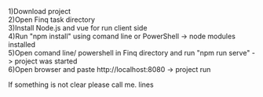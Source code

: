 1)Download project <br />
2)Open Finq task directory <br />
3)Install Node.js and vue for run client side <br />
4)Run "npm install" using comand line or PowerShell -> node modules installed <br />
5)Open comand line/ powershell in Finq directory and run "npm run serve" -> project was started <br />
6)Open browser and paste http://localhost:8080 -> project run <br />

If something is not clear please call me. lines